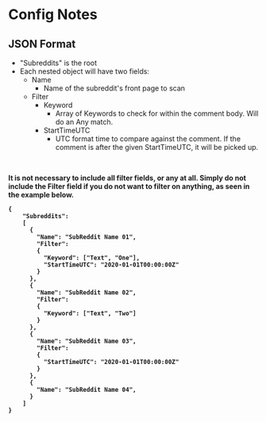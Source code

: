 # Config Notes

## JSON Format

- "Subreddits" is the root
- Each nested object will have two fields:
    - Name
        - Name of the subreddit's front page to scan
    - Filter
        - Keyword
            - Array of Keywords to check for within the comment body. Will do an Any match.
        - StartTimeUTC
            - UTC format time to compare against the comment. If the comment is after the given StartTimeUTC, it will be picked up.

<br>

<b>It is not necessary to include all filter fields, or any at all. Simply do not include the Filter field if you do not want to filter on anything, as seen in the example below.

```
{
    "Subreddits": 
    [
      {
        "Name": "SubReddit Name 01",
        "Filter": 
        {
          "Keyword": ["Text", "One"],
          "StartTimeUTC": "2020-01-01T00:00:00Z"
        }
      },
      {
        "Name": "SubReddit Name 02",
        "Filter": 
        {
          "Keyword": ["Text", "Two"]
        }
      },
      {
        "Name": "SubReddit Name 03",
        "Filter": 
        {
          "StartTimeUTC": "2020-01-01T00:00:00Z"
        }
      },
      {
        "Name": "SubReddit Name 04",
      }
    ]
}

```